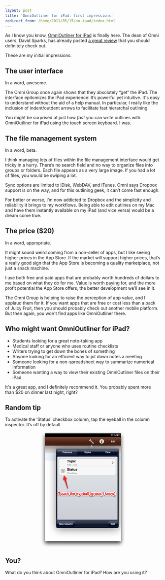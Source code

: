 ```yaml
---
layout: post
title: 'OmniOutliner for iPad: first impressions'
redirect_from: /home/2011/05/15/oo-ipad/index.html
---
```

<p>As I know you know, <a href="http://itunes.apple.com/us/app/omnioutliner-for-ipad/id430118869?mt=8">OmniOutliner for iPad</a> is finally here. The dean of Omni users, David Sparks, has already posted <a href="http://www.macsparky.com/blog/2011/5/12/omnioutliner-for-ipad-review.html">a great review</a> that you should definitely check out.</p>
<p>These are my initial impressions.</p>
<h2 id="theuserinterface">The user interface</h2>
<p>In a word, awesome.</p>
<p>The Omni Group once again shows that they absolutely “get” the iPad.  The interface epitomizes the iPad experience: It’s powerful yet intuitive. It's easy to understand without the aid of a help manual.  In particular, I really like the inclusion of indent/outdent arrows to facilitate fast hierarchal outlining.</p>
<p>You might be surprised at just how <em>fast</em> you can write outlines with OmniOutliner for iPad using the touch screen keyboard. I was.</p>
<h2 id="thefilemanagementsystem">The file management system</h2>
<p>In a word, beta.</p>
<p>I think managing lots of files within the file management interface would get tricky in a hurry.  There’s no search field and no way to organize files into groups or folders.  Each file appears as a very large image.  If you had a lot of files, you would be swiping a lot.</p>
<p>Sync options are limited to iDisk, WebDAV, and iTunes.  Omni says Dropbox support is on the way, and for this outlining geek, it can’t come fast enough.</p>
<p>For better or worse, I’m now addicted to Dropbox and the simplicity and reliability it brings to my workflows. Being able to edit outlines on my Mac and have them instantly available on my iPad (and vice versa) would be a dream come true.</p>
<h2 id="theprice20">The price ($20)</h2>
<p>In a word, appropriate.</p>
<p>It might sound weird coming from a non-seller of apps, but I like seeing higher prices in the App Store.  If the market will support higher prices, that’s a really good sign that the App Store is becoming a quality marketplace, not just a snack machine.</p>
<p>I use both free and paid apps that are probably worth hundreds of dollars to me based on what they do for me. Value is worth paying for, and the more profit potential the App Store offers, the better development we’ll see in it.</p>
<p>The Omni Group is helping to raise the perception of app value, and I applaud them for it. If you want apps that are free or cost less than a pack of Juicy Fruit, then you should probably check out another mobile platform. But then again, you won't find apps like OmniOutliner there.</p>
<h2 id="whomightwantomnioutlinerforipad">Who might want OmniOutliner for iPad?</h2>
<ul>
<li>Students looking for a great note-taking app</li>
<li>Medical staff or anyone who uses routine checklists</li>
<li>Writers trying to get down the bones of something</li>
<li>Anyone looking for an efficient way to jot down notes a meeting</li>
<li>Someone looking for a non-spreadsheet way to summarize numerical information</li>
<li>Someone wanting a way to view their existing OmniOutliner files on their iPad</li>
</ul>
<p>It's a great app, and I definitely recommend it. You probably spent more than $20 on dinner last night, right?</p>
<ul>
</ul>
<h2 id="randomtip">Random tip</h2>
<p>To activate the ‘Status’ checkbox column, tap the eyeball in the column inspector. It’s off by default.</p>
<p><img style="display: block; margin-left: auto; margin-right: auto;" title="OOipad-pe.png" src="/img/OOipad-pe.png" border="0" alt="OOipad pe" width="275" height="377" /></p>
<h2 id="you">You?</h2>
<p>What do you think about OmniOutliner for iPad? How are you using it?</p>
